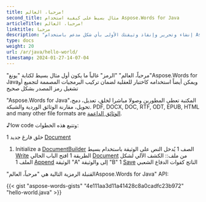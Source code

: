 ```yaml
---
title: مرحبا، العالم!
second_title: مثال بسيط على كيفية استخدام Aspose.Words for Java
articleTitle: مرحبا، العالم!
linktitle: مرحبا
description: "إنشاء وتحرير وإنقاذ وثيقتك الأولى بأي شكل مدعم باستخدام Aspose.Words for Java لتجربة بساطتها وقوتها Java."
type: docs
weight: 20
url: /ar/java/hello-world/
timestamp: 2024-01-27-14-07-04
---
```


"مرحباً، العالم" "الرمز" غالباً ما يكون أول مثال بسيط لكتابة "يونغ"Aspose.Words for Javaويمكن أيضاً استخدامه كاختبار للعقلية لضمان تركيب البرمجيات المصممة لتجميع أو تشغيل رمز المصدر بشكل صحيح

"Aspose.Words for Java"المكتبة تعطي المطورين وصولا مباشرا لخلق، تعديل، دمج، تحويل، مقارنة الوثائق الوردية والشبكة. PDF, DOCX, DOC, RTF, ODT, EPUB, HTML and many other file formats are [الوثائق الداعمة](/words/ar/java/supported-document-formats/).

♪low code وتتبع هذه الخطوات:

1 خلق فارغ جديد [Document](https://reference.aspose.com/words/java/com.aspose.words/document/)
1. Initialize a [DocumentBuilder](https://reference.aspose.com/words/java/com.aspose.words/documentbuilder/) الصف
1 يُدخل النص على الوثيقة باستخدام بسيط [Write](https://reference.aspose.com/words/java/com.aspose.words/documentbuilder/#write-java.lang.String) الطريقة
1 افتح الباب الحالي [Document](https://reference.aspose.com/words/java/com.aspose.words/document/#Document-java.lang.String) من ملف:: الكشف الآلي لشكل الملف
1 [Append](https://reference.aspose.com/words/java/com.aspose.words/document/#appendDocument-com.aspose.words.Document-int) الوثيقة "A" إلى والوثيقة "B"
1 [Save](https://reference.aspose.com/words/java/com.aspose.words/document/#save-java.lang.String) الناتج كقوات الدفاع الشعبي

"القنبلة الرمزية التالية هي "مرحباً، العالمAspose.Words for Java" API:

{{< gist "aspose-words-gists" "4e111aa3d11a41428c8a0cadfc23b972" "hello-world.java" >}}
